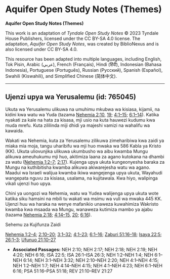 # Aquifer Open Study Notes (Themes)

**Aquifer Open Study Notes (Themes)**

This work is an adaptation of *Tyndale Open Study Notes* © 2023 Tyndale House Publishers, licensed under the CC BY\-SA 4\.0 license. The adaptation, *Aquifer Open Study Notes*, was created by BiblioNexus and is also licensed under CC BY\-SA 4\.0\.

This resource has been adapted into multiple languages, including English, Tok Pisin, Arabic (عربي), French (Français), Hindi (हिंदी), Indonesian (Bahasa Indonesia), Portuguese (Português), Russian (Русский), Spanish (Español), Swahili (Kiswahili), and Simplified Chinese (简体中文).



--------------------------------

## Ujenzi upya wa Yerusalemu (id: 765045)

Ukuta wa Yerusalemu ulikuwa na umuhimu mkubwa wa kisiasa, kijamii, na kidini kwa watu wa Yuda (tazama [Nehemia 2:10](https://ref.ly/Neh2:10), [19](https://ref.ly/Neh2:19); [4:1–15](https://ref.ly/Neh4:1-Neh4:15); [6:1–14](https://ref.ly/Neh6:1-Neh6:14)). Katika nyakati za kale na hata za kisasa, mji usio na kuta hauwezi kudumu kwa muda mrefu. Kuta zililinda miji dhidi ya majeshi vamizi na wahalifu wa kawaida.

Wakati wa Nehemia, kuta za Yerusalemu zilikuwa zimeharibiwa kwa zaidi ya miaka mia moja, tangu uharibifu wa mji huo mwaka wa 586 Kabla ya Kristo (KK). Ukuta uliovunjika ulikuwa ukumbusho wa aibu kwamba Mungu alikuwa ameuhukumu mji huo, akitimiza laana za agano kutokana na dhambi za watu ([Nehemia 1:2–7](https://ref.ly/Neh1:2-Neh1:7); [2:17](https://ref.ly/Neh2:17)). Kujenga upya ukuta kungeonyesha baraka za Mungu na kuthibitisha kwamba alikuwa akiwarejesha watu wa agano. Maadui wa Israeli walijua kwamba ikiwa wangejenga upya ukuta, Wayahudi wangepata nguvu za kisiasa, usalama, na kujitawala. Kwa hiyo, walipinga vikali ujenzi huo upya.

Chini ya uongozi wa Nehemia, watu wa Yudea walijenga upya ukuta wote katika siku hamsini na mbili tu wakati wa msimu wa vuli wa mwaka 445 KK. Ujenzi huu wa haraka na wenye mafanikio unaweza kuwahimiza Wakristo kwamba kwa msaada wa Mungu, wanaweza kutimiza mambo ya ajabu (tazama [Nehemia 2:18](https://ref.ly/Neh2:18); [4:14–15](https://ref.ly/Neh4:14-Neh4:15), [20](https://ref.ly/Neh4:20); [6:16](https://ref.ly/Neh6:16)).

Sehemu za Kujifunza Zaidi

[Nehemia 1:2–4](https://ref.ly/Neh1:2-Neh1:4); [2:10–20](https://ref.ly/Neh2:10-Neh2:20); [3:1–32](https://ref.ly/Neh3:1-Neh3:32); [4:1–23](https://ref.ly/Neh4:1-Neh4:23); [6:1–16](https://ref.ly/Neh6:1-Neh6:16); [Zaburi 51:16–18](https://ref.ly/Ps51:16-Ps51:18); [Isaya 22:5](https://ref.ly/Isa22:5); [26:1–3](https://ref.ly/Isa26:1-Isa26:3); [Ufunuo 21:10–27](https://ref.ly/Rev21:10-Rev21:27)

* **Associated Passages:** NEH 2:10; NEH 2:17; NEH 2:18; NEH 2:19; NEH 4:20; NEH 6:16; ISA 22:5; ISA 26:1–ISA 26:3; NEH 1:2–NEH 1:4; NEH 6:1–NEH 6:14; NEH 3:1–NEH 3:32; NEH 2:10–NEH 2:20; NEH 4:1–NEH 4:15; NEH 1:2–NEH 1:7; NEH 4:14–NEH 4:15; NEH 4:1–NEH 4:23; NEH 6:1–NEH 6:16; PSA 51:16–PSA 51:18; REV 21:10–REV 21:27

